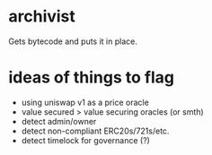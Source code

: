 # archivist

Gets bytecode and puts it in place.

# ideas of things to flag
- using uniswap v1 as a price oracle
- value secured > value securing oracles (or smth)
- detect admin/owner
- detect non-compliant ERC20s/721s/etc.
- detect timelock for governance (?)
